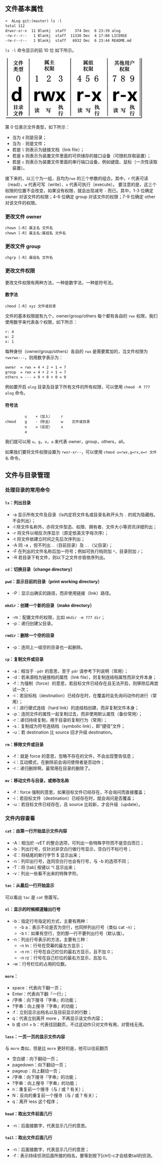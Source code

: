 ## 文件基本属性

```
➜  ALog git:(master) ls -l
total 112
drwxr-xr-x  11 Blankj  staff    374 Dec  6 23:39 alog
-rw-r--r--   1 Blankj  staff  11336 Dec  4 17:08 LICENSE
-rw-r--r--   1 Blankj  staff   6932 Dec  6 23:44 README.md
```

`ls -l` 命令显示的前 10 位 如下所示。

![aha](art/file.png)

第 0 位表示文件类型，如下所示：

* 当为 `d` 则是目录；
* 当为 `-` 则是文件；
* 若是 `l` 则表示为链接文档（link file）；
* 若是 `b` 则表示为装置文件里面的可供储存的接口设备（可随机存取装置）；
* 若是 `c` 则表示为装置文件里面的串行端口设备，例如键盘、鼠标（一次性读取装置）。

接下来的，以三个为一组，且均为`rwx` 的三个参数的组合。其中，`r` 代表可读（read）、`w` 代表可写（write）、`x` 代表可执行（execute）。 要注意的是，这三个权限的位置不会改变，如果没有权限，就会出现减号 `-` 而已。其中，1-3 位确定 owner 对该文件的权限；4-6 位确定 group 对该文件的权限；7-9 位确定 other 对该文件的权限。

### 更改文件 owner

```
chown [–R] 属主名 文件名
chown [-R] 属主名:属组名 文件名
```


### 更改文件 group

```
chgrp [-R] 属组名 文件名
```


### 更改文件权限

更改文件权限有两种方法，一种是数字法，一种是符号法。

#### 数字法

```
chmod [-R] xyz 文件或目录
```

文件的基本权限就有九个，owner/group/others 每个都有各自的 `rwx` 权限，我们使用数字来代表各个权限，如下所示：

```
r: 4
w: 2
x: 1
```

每种身份（owner/group/others）各自的 `rwx` 是需要累加的，当文件权限为 `rwxrwx---`，则用数字表示为：

```
owner  = rwx = 4 + 2 + 1 = 7
group  = rwx = 4 + 2 + 1 = 7
others = --- = 0 + 0 + 0 = 0
```

例如要开启 `alog` 目录及目录下所有文件的所有权限，可以使用 `chmod -R 777 alog` 命令。


#### 符号法

```
         u    +（加入）    r
chmod    g    -（除去）    w    文件或目录
         o    =（设定）    x
         a
```

我们就可以用 `u`，`g`，`o`，`a` 来代表 owner，group，others，all。

如果我们要将文件权限设置为 `rwxr-xr--`，可以使用 `chmod u=rwx,g=rx,o=r 文件名` 命令。


## 文件与目录管理

### 处理目录的常用命令

#### `ls`：列出目录

* -a 显示所有文件及目录（ls内定将文件名或目录名称开头为 `.` 的视为隐藏档，不会列出）；
* -l 除文件名称外，亦将文件型态、权限、拥有者、文件大小等资讯详细列出；
* -r 将文件以相反次序显示（原定依英文字母次序）；
* -t 将文件依建立时间之先后次序列出；
* -A 同 -a ，但不列出 `.`（目前目录）及 `..`（父目录）；
* -F 在列出的文件名称后加一符号；例如可执行档则加 `*`，目录则加 `/`；
* -R 若目录下有文件，则以下之文件亦皆依序列出。


#### `cd`：切换目录（change directory）


#### `pwd`：显示目前的目录（print working directory）

* -P：显示出确实的路径，而非使用链接（link）路径。


#### `mkdir`：创建一个新的目录（make directory）

* -m：配置文件的权限，比如 `mkdir -m 777 dir`；
* -p：递归创建父目录。


#### `rmdir`：删除一个空的目录

* -p：连同上一级空的目录也一起删除。


#### `cp`：复制文件或目录

* -a：相当于 `-pdr` 的意思，至于 `pdr` 请参考下列说明（常用）；
* -d：若来源档为链接档的属性（link file），则复制连结档属性而非文件本身；
* -f：为强制（force）的意思，若目标文件已经存在且无法开启，则移除后再尝试一次；
* -i：若目标档（destination）已经存在时，在覆盖时会先询问动作的进行（常用）；
* -l：进行硬式连结（hard link）的连结档创建，而非复制文件本身；
* -p：连同文件的属性一起复制过去，而非使用默认属性（备份常用）；
* -r：递归持续复制，用于目录的复制行为（常用）；
* -s：复制成为符号连结档（symbolic link），即“捷径”文件；
* -u：若 destination 比 source 旧才升级 destination。


#### `rm`：移除文件或目录

* -f：就是 force 的意思，忽略不存在的文件，不会出现警告信息；
* -i：互动模式，在删除前会询问使用者是否动作；
* -r：递归删除啊，最常用在目录的删除了。


#### `mv`：移动文件与目录，或修改名称

* -f：force 强制的意思，如果目标文件已经存在，不会询问而直接覆盖；
* -i：若目标文件（destination）已经存在时，就会询问是否覆盖；
* -u：若目标文件已经存在，且 source 比较新，才会升级（update）。


### 文件内容查看

#### `cat`：由第一行开始显示文件内容

* -A：相当於 -vET 的整合选项，可列出一些特殊字符而不是空白而已；
* -b：列出行号，仅针对非空白行做行号显示，空白行不标行号；
* -E：将结尾的断行字节 $ 显示出来；
* -n：列印出行号，连同空白行也会有行号，与 -b 的选项不同；
* -T：将 [tab] 按键以 ^I 显示出来；
* -v：列出一些看不出来的特殊字符。


#### `tac`：从最后一行开始显示

可以看出 `tac` 是 `cat` 倒着写。

#### `nl`：显示的时候顺道输出行号

* -b：指定行号指定的方式，主要有两种：
  * -b a：表示不论是否为空行，也同样列出行号（类似 cat -n）；
  * -b t：如果有空行，空的那一行不要列出行号（默认值）。
* -n：列出行号表示的方法，主要有三种：
  * -n ln：行号在荧幕的最左方显示；
  * -n rn：行号在自己栏位的最右方显示，且不加 0；
  * -n rz：行号在自己栏位的最右方显示，且加 0。
* -w：行号栏位的占用的位数。


#### `more`：

* space：代表向下翻一页；
* Enter：代表向下翻『一行』；
* /字串：向下搜寻『字串』的功能；
* ?字串：向上搜寻『字串』的功能；
* :f：立刻显示出档名以及目前显示的行数；
* q：代表立刻离开 more ，不再显示该文件内容；
* b 或 ctrl + b：代表往回翻页，不过这动作只对文件有用，对管线无用。


#### `less`：一页一页的显示文件内容

与 `more` 类似，但是比 `more` 更好的是，他可以往前翻页

* 空白键：向下翻动一页；
* pagedown：向下翻动一页；
* pageup：向上翻动一页；
* /字串：向下搜寻『字串』的功能；
* ?字串：向上搜寻『字串』的功能；
* n：重复前一个搜寻（与 / 或 ? 有关）；
* N：反向的重复前一个搜寻（与 / 或 ? 有关）；
* q：离开 less 这个程序；


#### `head`：取出文件前面几行

* -n：后面接数字，代表显示几行的意思。


#### `tail`：取出文件后面几行

* -n：后面接数字，代表显示几行的意思；
* -f：表示持续侦测后面所接的档名，要等到按下[ctrl]-c才会结束tail的侦测。
